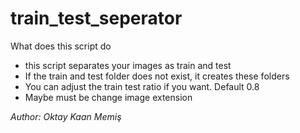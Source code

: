 # train_test_seperator

What does this script do
- this script separates your images as train and test
- If the train and test folder does not exist, it creates these folders
- You can adjust the train test ratio if you want. Default 0.8
- Maybe must be change image extension

_Author: Oktay Kaan Memiş_
